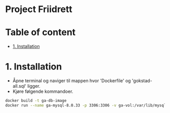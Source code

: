# Project Friidrett <!-- omit in toc -->

# Table of content <!-- omit in toc -->
- [1. Installation](#1-installation)

# 1. Installation

- Åpne terminal og naviger til mappen hvor 'Dockerfile' og 'gokstad-all.sql' ligger.
- Kjøre følgende kommandoer.
```bash
docker build -t ga-db-image
docker run --name ga-mysql-8.0.33 -p 3306:3306 -v ga-vol:/var/lib/mysql -d ga-db-image
```
